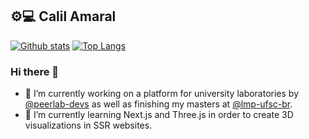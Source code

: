 ## ⚙️💻 Calil Amaral

[![Github stats](https://github-readme-stats.vercel.app/api?username=amaralc&include_all_commits=true&hide_border=true&hide_title=true&show_icons=true)](https://github.com/anuraghazra/github-readme-stats)
[![Top Langs](https://github-readme-stats.vercel.app/api/top-langs/?username=amaralc&layout=compact&hide_border=true)](https://profile.codersrank.io/user/amaralc)

### Hi there 👋

- 🔭 I’m currently working on a platform for university laboratories by [@peerlab-devs](https://github.com/peerlab-devs) as well as finishing my masters at [@lmp-ufsc-br](https://github.com/lmp-ufsc-br).
- 🌱 I’m currently learning Next.js and Three.js in order to create 3D visualizations in SSR websites.

<!--
**amaralc/amaralc** is a ✨ _special_ ✨ repository because its `README.md` (this file) appears on your GitHub profile.

Here are some ideas to get you started:

- 🔭 I’m currently working on a platform for university laboratories by @peerlab-devs.
- 🌱 I’m currently learning Next.js and Three.js in order to create 3D visualizations in SSR websites.
- 👯 I’m looking to collaborate on 3D visualization packages.
- 🤔 I’m looking for help with 
- 💬 Ask me about ...
- 📫 How to reach me: ...
- 😄 Pronouns: ...
- ⚡ Fun fact: ...
- 📚 Take a look at some of my projects available [here](https://github.com/amaralc/list-of-projects)
-->
